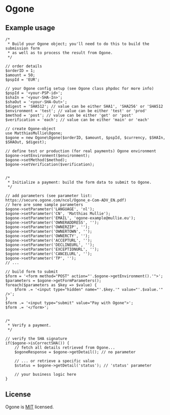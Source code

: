 # Ogone

## Example usage

    /*
     * Build your Ogone object; you'll need to do this to build the submission form
     * as well as to process the result from Ogone.
     */

    // order details
    $orderID = 1;
    $amount = 50;
    $pspId = 'EUR';

    // your Ogone config setup (see Ogone class phpdoc for more info)
    $pspId = '<your-PSP-id>';
    $shaIn = '<your-SHA-In>';
    $shaOut = '<your-SHA-Out>';
    $digest = 'SHA512'; // value can be either SHA1', 'SHA256' or 'SHA512
    $environment = 'test'; // value can be either 'test' or 'prod'
    $method = 'post'; // value can be either 'get' or 'post'
    $verification = 'each'; // value can be either 'main' or 'each'

    // create Ogone-object
    use MatthiasMullie\Ogone;
    $ogone = new Ogone\Ogone($orderID, $amount, $pspId, $currency, $SHAIn, $SHAOut, $digest);

    // define test or production (for real payments) Ogone environment
    $ogone->setEnvironment($environment);
    $ogone->setMethod($method);
    $ogone->setVerification($verification);


    /*
     * Initialize a payment: build the form data to submit to Ogone.
     */

    // add parameters (see parameter list: https://secure.ogone.com/ncol/Ogone_e-Com-ADV_EN.pdf)
    // here are some sample parameters
    $ogone->setParameter('LANGUAGE', 'nl');
    $ogone->setParameter('CN', 'Matthias Mullie');
    $ogone->setParameter('EMAIL', 'ogone-example@mullie.eu');
    $ogone->setParameter('OWNERADDRESS', '');
    $ogone->setParameter('OWNERZIP', '');
    $ogone->setParameter('OWNERTOWN', '');
    $ogone->setParameter('OWNERCTY', '');
    $ogone->setParameter('ACCEPTURL', '');
    $ogone->setParameter('DECLINEURL', '');
    $ogone->setParameter('EXCEPTIONURL', '');
    $ogone->setParameter('CANCELURL', '');
    $ogone->setParameter('TP', '');
    // ...

    // build form to submit
    $form = '<form method="POST" action="'.$ogone->getEnvironment().'">';
    $parameters = $ogone->getFormParameters();
    foreach($parameters as $key => $value) {
        $form .= '<input type="hidden" name="'.$key.'" value="'.$value.'" />';
    }
    $form .= '<input type="submit" value="Pay with Ogone">';
    $form .= '</form>';


    /*
     * Verify a payment.
     */

    // verify the SHA signature
    if($ogone->isCorrectSHA()) {
        // fetch all details retrieved from Ogone...
        $ogoneResponse = $ogone->getDetail(); // no parameter

        // ... or retrieve a specific value
        $status = $ogone->getDetail('status'); // 'status' parameter

        // your business logic here
    }

## License
Ogone is [MIT](http://opensource.org/licenses/MIT) licensed.
